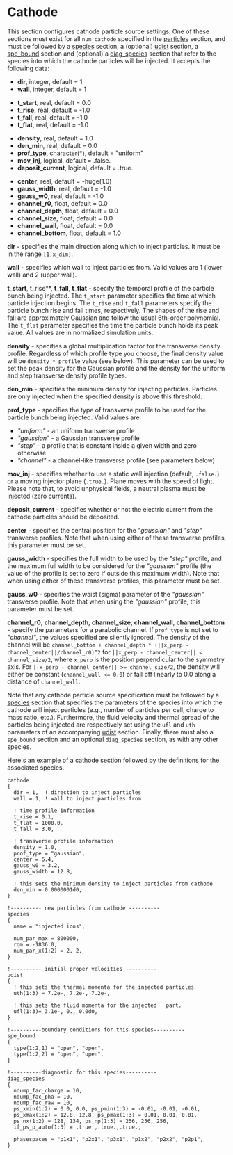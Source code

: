 # Cathode

This section configures cathode particle source settings. One of these
sections must exist for all `num_cathode` specified in the [particles](Particles.md)
section, and must be followed by a [species](Species.md) section, a (optional) [udist](Momentum_Distribution.md) section, a [spe_bound](Species_Boundary.md) section
and (optional) a [diag_species](Species_Diagnostics.md) section that refer to the species into which the
cathode particles will be injected. It accepts the following data:

- **dir**, integer, default = 1
- **wall**, integer, default = 1

<!-- -->

- **t_start**, real, default = 0.0
- **t_rise**, real, default = -1.0
- **t_fall**, real, default = -1.0
- **t_flat**, real, default = -1.0

<!-- -->

- **density**, real, default = 1.0
- **den_min**, real, default = 0.0
- **prof_type**, character(\*), default = "uniform"
- **mov_inj**, logical, default = .false.
- **deposit_current**, logical, default = .true.

<!-- -->

- **center**, real, default = -huge(1.0)
- **gauss_width**, real, default = -1.0
- **gauss_w0**, real, default = -1.0
- **channel_r0**, float, default = 0.0
- **channel_depth**, float, default = 0.0
- **channel_size**, float, default = 0.0
- **channel_wall**, float, default = 0.0
- **channel_bottom**, float, default = 1.0

**dir** - specifies the main direction along which to inject particles. It
must be in the range `[1,x_dim]`.

**wall** - specifies which wall to inject particles from. Valid values are
1 (lower wall) and 2 (upper wall).

**t_start**, t_rise**, **t_fall**, **t_flat** - specify the temporal profile of the
particle bunch being injected. The `t_start` parameter specifies the time at which particle injection begins. The `t_rise` and `t_fall` parameters specify the particle
bunch rise and fall times, respectively. The shapes of the rise and fall are
approximately Gaussian and follow the usual 6th-order polynomial.
The `t_flat` parameter specifies the time the particle bunch holds its peak value. All
values are in normalized simulation units.

**density** - specifies a global multiplication factor for the transverse
density profile. Regardless of which profile type you choose, the final
density value will be `density * profile` value (see below). This parameter can be used
to set the peak density for the Gaussian profile and the density for the
uniform and step transverse density profile types.

**den_min** - specifies the minimum density for injecting particles.
Particles are only injected when the specified density is above this threshold.

**prof_type** - specifies the type of transverse profile to be used for
the particle bunch being injected. Valid values are:

- *"uniform"* - an uniform transverse profile
- *"gaussian"* - a Gaussian transverse profile
- *"step"* - a profile that is constant inside a given width and zero
  otherwise
- *"channel"* - a channel-like transverse profile (see parameters below)

**mov_inj** - specifies whether to use a static wall injection (default, `.false.`)
or a moving injector plane (`.true.`). Plane moves with the speed of light. Please
note that, to avoid unphysical fields, a neutral plasma must be injected
(zero currents).

**deposit_current** - specifies whether or not the electric current from the cathode particles should be deposited.

**center** - specifies the central position for the *"gaussian"* and *"step"*
transverse profiles. Note that when using either of these transverse
profiles, this parameter must be set.

**gauss_width** - specifies the full width to be used by the *"step"* profile,
and the maximum full width to be considered for the *"gaussian"* profile
(the value of the profile is set to zero if outside this maximum width).
Note that when using either of these transverse profiles, this parameter
must be set.

**gauss_w0** - specifies the waist (sigma) parameter of the *"gaussian"*
transverse profile. Note that when using the *"gaussian"* profile, this
parameter must be set.

**channel_r0**, **channel_depth**, **channel_size**,
**channel_wall**, **channel_bottom** - specify the parameters for a parabolic channel.
If `prof_type` is not set to *"channel"*, the
values specified are silently ignored. The density of the channel will
be `channel_bottom + channel_depth * (||x_perp -
channel_center||/channel_r0)^2` for `||x_perp - channel_center|| <
channel_size/2`, where `x_perp` is the position perpendicular to the
symmetry axis. For `||x_perp - channel_center|| >= channel_size/2`,
the density will either be constant (`channel_wall <= 0.0`) or fall off
linearly to 0.0 along a distance of `channel_wall`.

Note that any cathode particle source specification must be followed by
a [species](Species.md) section that specifies the parameters of the species into which the cathode
will inject particles (e.g., number of particles per cell, charge to mass ratio, etc.). Furthermore, the fluid velocity and thermal spread of the particles being injected are respectively set using the `ufl` and `uth`
parameters of an accompanying [udist](Momentum_Distribution.md) section. Finally, there must also a `spe_bound` section and an optional `diag_species` section, as with any other
species.

Here's an example of a cathode section followed by the definitions for
the associated species.

```text
cathode
{
  dir = 1,  ! direction to inject particles
  wall = 1, ! wall to inject particles from

  ! time profile information
  t_rise = 0.1,
  t_flat = 1000.0,
  t_fall = 3.0,

  ! transverse profile information
  density = 1.0,
  prof_type = "gaussian",
  center = 6.4,
  gauss_w0 = 3.2,
  gauss_width = 12.8,

  ! this sets the minimum density to inject particles from cathode
  den_min = 0.0000001d0,
}

!---------- new particles from cathode ----------
species
{
  name = "injected ions",

  num_par_max = 800000,
  rqm = -1836.0,
  num_par_x(1:2) = 2, 2,
}

!---------- initial proper velocities ----------
udist
{
  ! this sets the thermal momenta for the injected particles
  uth(1:3) = 7.2e-, 7.2e-, 7.2e-,

  ! this sets the fluid momenta for the injected   part.
  ufl(1:3)= 3.1e-, 0., 0.0d0,
}

!----------boundary conditions for this species----------
spe_bound
{
  type(1:2,1) = "open", "open",
  type(1:2,2) = "open", "open",
}

!----------diagnostic for this species----------
diag_species
{
  ndump_fac_charge = 10,
  ndump_fac_pha = 10,
  ndump_fac_raw = 10,
  ps_xmin(1:2) = 0.0, 0.0, ps_pmin(1:3) = -0.01, -0.01, -0.01,
  ps_xmax(1:2) = 12.8, 12.8, ps_pmax(1:3) = 0.01, 0.01, 0.01,
  ps_nx(1:2) = 128, 134, ps_np(1:3) = 256, 256, 256,
  if_ps_p_auto(1:3) = .true.,.true.,.true.,

  phasespaces = "p1x1", "p2x1", "p3x1", "p1x2", "p2x2", "p2p1",
}
```
